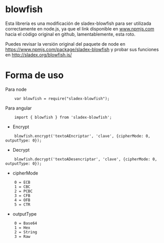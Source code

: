 # blowfish

Esta librería es una modificación de sladex-blowfish para ser utilizada correctamente en node.js,
ya que el link disponible en www.npmjs.com hacia el código original en github, lamentablemente, esta roto.

Puedes revisar la versión original del paquete de node en https://www.npmjs.com/package/sladex-blowfish 
y probar sus funciones en http://sladex.org/blowfish.js/


# Forma de uso

Para node
``` 
	var blowfish = require("sladex-blowfish");
``` 
Para angular 
``` 
	import { blowfish } from 'sladex-blowfish';
``` 

- Encrypt
``` 
	blowfish.encrypt('textoAEncriptar', 'clave', {cipherMode: 0, outputType: 0});
``` 
	
- Decrypt
``` 
	blowfish.decrypt('textoADesencriptar', 'clave', {cipherMode: 0, outputType: 0});
``` 
	
- cipherMode
``` 
    0 = ECB
    1 = CBC
    2 = PCBC
    3 = CFB
    4 = OFB
    5 = CTR
```

- outputType
```
    0 = Base64
    1 = Hex
    2 = String
    3 = Raw
```
